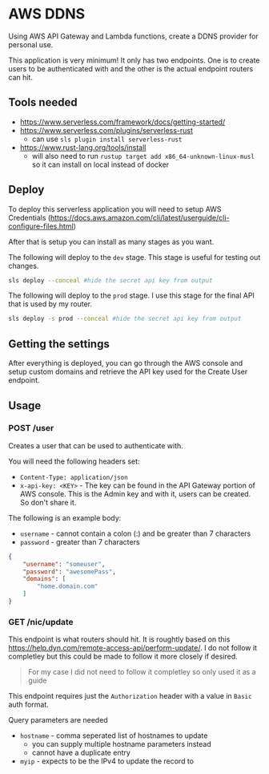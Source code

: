 # AWS DDNS

Using AWS API Gateway and Lambda functions, create a DDNS provider for personal use.

This application is very minimum! It only has two endpoints. One is to create users to be authenticated with and the other is the actual endpoint routers can hit.

## Tools needed

- https://www.serverless.com/framework/docs/getting-started/
- https://www.serverless.com/plugins/serverless-rust
    - can use `sls plugin install serverless-rust`
- https://www.rust-lang.org/tools/install
    - will also need to run `rustup target add x86_64-unknown-linux-musl` so it can install on local instead of docker

## Deploy

To deploy this serverless application you will need to setup AWS Credentials (https://docs.aws.amazon.com/cli/latest/userguide/cli-configure-files.html)

After that is setup you can install as many stages as you want.

The following will deploy to the `dev` stage. This stage is useful for testing out changes.


```sh
sls deploy --conceal #hide the secret api key from output
```

The following will deploy to the `prod` stage. I use this stage for the final API that is used by my router.

```sh
sls deploy -s prod --conceal #hide the secret api key from output
```

## Getting the settings

After everything is deployed, you can go through the AWS console and setup custom domains and retrieve the API key used for the Create User endpoint.

## Usage

### POST /user

Creates a user that can be used to authenticate with.

You will need the following headers set:

- `Content-Type: application/json`
- `x-api-key: <KEY>` - The key can be found in the API Gateway portion of AWS console. This is the Admin key and with it, users can be created. So don't share it.

The following is an example body:

- `username` - cannot contain a colon (:) and be greater than 7 characters
- `password` - greater than 7 characters

```json
{
    "username": "someuser",
    "password": "awesomePass",
    "domains": [
        "home.domain.com"
    ]
}
```

### GET /nic/update

This endpoint is what routers should hit. It is roughtly based on this https://help.dyn.com/remote-access-api/perform-update/. I do not follow it completley but this could be made to follow it more closely if desired.

> For my case I did not need to follow it completley so only used it as a guide

This endpoint requires just the `Authorization` header with a value in `Basic` auth format.

Query parameters are needed

- `hostname` - comma seperated list of hostnames to update
    - you can supply multiple hostname parameters instead
    - cannot have a duplicate entry
- `myip` - expects to be the IPv4 to update the record to
